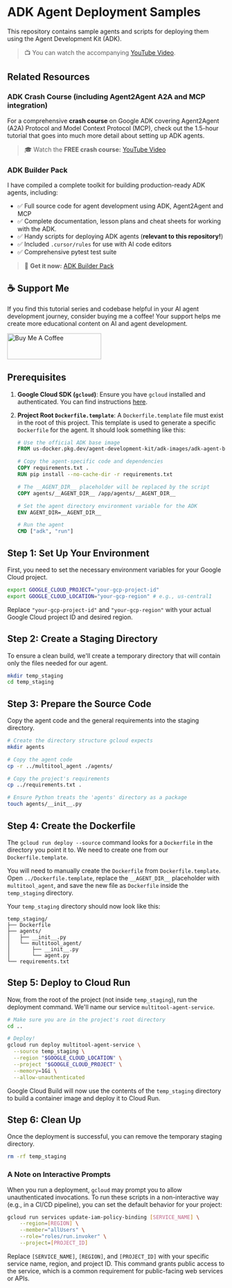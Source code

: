 # ADK Agent Deployment Samples

This repository contains sample agents and scripts for deploying them using the Agent Development Kit (ADK).

> 📺 You can watch the accompanying [YouTube Video](https://www.youtube.com/watch?v=NEhWsMUz3ro).

## Related Resources

### ADK Crash Course (including Agent2Agent A2A and MCP integration)

For a comprehensive **crash course** on Google ADK covering Agent2Agent (A2A) Protocol and Model Context Protocol (MCP), check out the 1.5-hour tutorial that goes into much more detail about setting up ADK agents.

> 🎓 Watch the **FREE crash course:** [YouTube Video](https://www.youtube.com/watch?v=s6-Ofu-uu2k)

### ADK Builder Pack

I have compiled a complete toolkit for building production-ready ADK agents, including:

- ✅ Full source code for agent development using ADK, Agent2Agent and MCP
- ✅ Complete documentation, lesson plans and cheat sheets for working with the ADK.
- ✅ Handy scripts for deploying ADK agents (**relevant to this repository!**)
- ✅ Included `.cursor/rules` for use with AI code editors
- ✅ Comprehensive pytest test suite

> 🚀 **Get it now:** [ADK Builder Pack](https://gum.co/u/h9uqww5i1)

## ☕ Support Me

If you find this tutorial series and codebase helpful in your AI agent development journey, consider buying me a coffee! Your support helps me create more educational content on AI and agent development.

<a href="https://buymeacoffee.com/aioriented" target="_blank">
  <img src="https://cdn.buymeacoffee.com/buttons/v2/default-yellow.png" alt="Buy Me A Coffee" style="height: 60px !important;width: 217px !important;" >
</a>

## Prerequisites

1.  **Google Cloud SDK (`gcloud`)**: Ensure you have `gcloud` installed and authenticated. You can find instructions [here](https://cloud.google.com/sdk/docs/install).
2.  **Project Root `Dockerfile.template`**: A `Dockerfile.template` file must exist in the root of this project. This template is used to generate a specific `Dockerfile` for the agent. It should look something like this:

    ```Dockerfile
    # Use the official ADK base image
    FROM us-docker.pkg.dev/agent-development-kit/adk-images/adk-agent-base:latest

    # Copy the agent-specific code and dependencies
    COPY requirements.txt .
    RUN pip install --no-cache-dir -r requirements.txt

    # The __AGENT_DIR__ placeholder will be replaced by the script
    COPY agents/__AGENT_DIR__ /app/agents/__AGENT_DIR__

    # Set the agent directory environment variable for the ADK
    ENV AGENT_DIR=__AGENT_DIR__

    # Run the agent
    CMD ["adk", "run"]
    ```

## Step 1: Set Up Your Environment

First, you need to set the necessary environment variables for your Google Cloud project.

```bash
export GOOGLE_CLOUD_PROJECT="your-gcp-project-id"
export GOOGLE_CLOUD_LOCATION="your-gcp-region" # e.g., us-central1
```

Replace `"your-gcp-project-id"` and `"your-gcp-region"` with your actual Google Cloud project ID and desired region.

## Step 2: Create a Staging Directory

To ensure a clean build, we'll create a temporary directory that will contain only the files needed for our agent.

```bash
mkdir temp_staging
cd temp_staging
```

## Step 3: Prepare the Source Code

Copy the agent code and the general requirements into the staging directory.

```bash
# Create the directory structure gcloud expects
mkdir agents

# Copy the agent code
cp -r ../multitool_agent ./agents/

# Copy the project's requirements
cp ../requirements.txt .

# Ensure Python treats the 'agents' directory as a package
touch agents/__init__.py
```

## Step 4: Create the Dockerfile

The `gcloud run deploy --source` command looks for a `Dockerfile` in the directory you point it to. We need to create one from our `Dockerfile.template`.

You will need to manually create the `Dockerfile` from `Dockerfile.template`. Open `../Dockerfile.template`, replace the `__AGENT_DIR__` placeholder with `multitool_agent`, and save the new file as `Dockerfile` inside the `temp_staging` directory.

Your `temp_staging` directory should now look like this:

```
temp_staging/
├── Dockerfile
├── agents/
│   ├── __init__.py
│   └── multitool_agent/
│       ├── __init__.py
│       └── agent.py
└── requirements.txt
```

## Step 5: Deploy to Cloud Run

Now, from the root of the project (not inside `temp_staging`), run the deployment command. We'll name our service `multitool-agent-service`.

```bash
# Make sure you are in the project's root directory
cd ..

# Deploy!
gcloud run deploy multitool-agent-service \
  --source temp_staging \
  --region "$GOOGLE_CLOUD_LOCATION" \
  --project "$GOOGLE_CLOUD_PROJECT" \
  --memory=1Gi \
  --allow-unauthenticated
```

Google Cloud Build will now use the contents of the `temp_staging` directory to build a container image and deploy it to Cloud Run.

## Step 6: Clean Up

Once the deployment is successful, you can remove the temporary staging directory.

```bash
rm -rf temp_staging
```

### A Note on Interactive Prompts

When you run a deployment, `gcloud` may prompt you to allow unauthenticated invocations. To run these scripts in a non-interactive way (e.g., in a CI/CD pipeline), you can set the default behavior for your project:

```bash
gcloud run services update-iam-policy-binding [SERVICE_NAME] \
    --region=[REGION] \
    --member="allUsers" \
    --role="roles/run.invoker" \
    --project=[PROJECT_ID]
```

Replace `[SERVICE_NAME]`, `[REGION]`, and `[PROJECT_ID]` with your specific service name, region, and project ID. This command grants public access to the service, which is a common requirement for public-facing web services or APIs.
